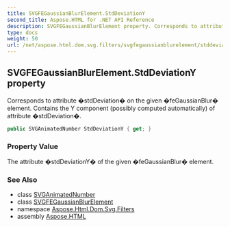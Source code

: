 ```yaml
---
title: SVGFEGaussianBlurElement.StdDeviationY
second_title: Aspose.HTML for .NET API Reference
description: SVGFEGaussianBlurElement property. Corresponds to attribute stdDeviation on the given feGaussianBlur element. Contains the Y component possibly computed automatically of attribute stdDeviation
type: docs
weight: 50
url: /net/aspose.html.dom.svg.filters/svgfegaussianblurelement/stddeviationy/
---
```

## SVGFEGaussianBlurElement.StdDeviationY property

Corresponds to attribute �stdDeviation� on the given �feGaussianBlur� element. Contains the Y component (possibly computed automatically) of attribute �stdDeviation�.

```csharp
public SVGAnimatedNumber StdDeviationY { get; }
```

### Property Value

The attribute �stdDeviationY� of the given �feGaussianBlur� element.

### See Also

* class [SVGAnimatedNumber](../../../aspose.html.dom.svg.datatypes/svganimatednumber/)
* class [SVGFEGaussianBlurElement](../)
* namespace [Aspose.Html.Dom.Svg.Filters](../../../aspose.html.dom.svg.filters/)
* assembly [Aspose.HTML](../../../)
